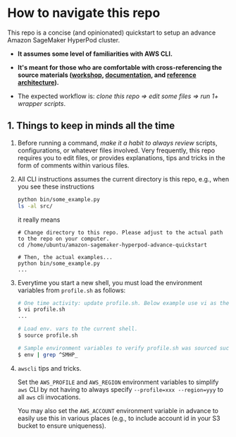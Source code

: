 # How to navigate this repo

This repo is a concise (and opinionated) quickstart to setup an advance Amazon SageMaker HyperPod
cluster.

- **It assumes some level of familiarities with AWS CLI.**

- **It's meant for those who are comfortable with cross-referencing the source materials
  ([workshop](https://catalog.workshops.aws/sagemaker-hyperpod/en-US),
  [documentation](https://docs.aws.amazon.com/sagemaker/latest/dg/sagemaker-hyperpod.html), and
  [reference
  architecture](https://github.com/aws-samples/awsome-distributed-training/tree/main/1.architectures/5.sagemaker-hyperpod)).**

- The expected workflow is: _clone this repo => edit some files => run 1+ wrapper scripts_.

## 1. Things to keep in minds all the time

1. Before running a command, _make it a habit to always review_ scripts, configurations, or whatever
   files involved. Very frequently, this repo requires you to edit files, or provides explanations,
   tips and tricks in the form of comments within various files.

2. All CLI instructions assumes the current directory is this repo, e.g., when you see these
   instructions

    ```bash
    python bin/some_example.py
    ls -al src/
    ```

    it really means

    ```console
    # Change directory to this repo. Please adjust to the actual path to the repo on your computer.
    cd /home/ubuntu/amazon-sagemaker-hyperpod-advance-quickstart

    # Then, the actual examples...
    python bin/some_example.py
    ...
    ```

3. Everytime you start a new shell, you must load the environment variables from `profile.sh`  as
   follows:

    ```bash
    # One time activity: update profile.sh. Below example use vi as the text editor
    $ vi profile.sh
    ...

    # Load env. vars to the current shell.
    $ source profile.sh

    # Sample environment variables to verify profile.sh was sourced successfully.
    $ env | grep ^SMHP_
    ```

4. `awscli` tips and tricks.

    Set the `AWS_PROFILE` and `AWS_REGION` environment variables to simplify `aws` CLI by not having
    to always specify `--profile=xxx --region=yyy` to all `aws` cli invocations.

    You may also set the `AWS_ACCOUNT` environment variable in advance to easily use this in various
    places (e.g., to include account id in your S3 bucket to ensure uniqueness).

